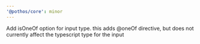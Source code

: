 ```yaml
---
'@pothos/core': minor
---
```


Add isOneOf option for input type. this adds @oneOf directive, but does not currently affect the
typescript type for the input
